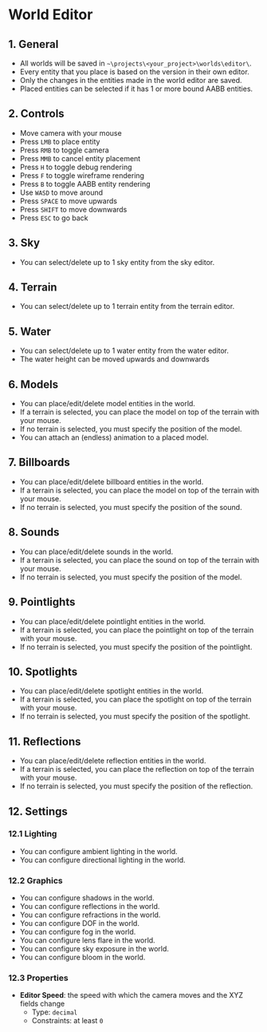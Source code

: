 # World Editor

## 1. General

- All worlds will be saved in `~\projects\<your_project>\worlds\editor\`.
- Every entity that you place is based on the version in their own editor.
- Only the changes in the entities made in the world editor are saved.
- Placed entities can be selected if it has 1 or more bound AABB entities.

## 2. Controls

- Move camera with your mouse
- Press `LMB` to place entity
- Press `RMB` to toggle camera
- Press `MMB` to cancel entity placement
- Press `H` to toggle debug rendering
- Press `F` to toggle wireframe rendering
- Press `B` to toggle AABB entity rendering
- Use `WASD` to move around
- Press `SPACE` to move upwards
- Press `SHIFT` to move downwards
- Press `ESC` to go back

## 3. Sky

- You can select/delete up to 1 sky entity from the sky editor.

## 4. Terrain

- You can select/delete up to 1 terrain entity from the terrain editor.

## 5. Water

- You can select/delete up to 1 water entity from the water editor.
- The water height can be moved upwards and downwards

## 6. Models

- You can place/edit/delete model entities in the world.
- If a terrain is selected, you can place the model on top of the terrain with your mouse.
- If no terrain is selected, you must specify the position of the model.
- You can attach an (endless) animation to a placed model.

## 7. Billboards

- You can place/edit/delete billboard entities in the world.
- If a terrain is selected, you can place the model on top of the terrain with your mouse.
- If no terrain is selected, you must specify the position of the sound.

## 8. Sounds

- You can place/edit/delete sounds in the world.
- If a terrain is selected, you can place the sound on top of the terrain with your mouse.
- If no terrain is selected, you must specify the position of the model.

## 9. Pointlights

- You can place/edit/delete pointlight entities in the world.
- If a terrain is selected, you can place the pointlight on top of the terrain with your mouse.
- If no terrain is selected, you must specify the position of the pointlight.

## 10. Spotlights

- You can place/edit/delete spotlight entities in the world.
- If a terrain is selected, you can place the spotlight on top of the terrain with your mouse.
- If no terrain is selected, you must specify the position of the spotlight.

## 11. Reflections

- You can place/edit/delete reflection entities in the world.
- If a terrain is selected, you can place the reflection on top of the terrain with your mouse.
- If no terrain is selected, you must specify the position of the reflection.

## 12. Settings

### 12.1 Lighting

- You can configure ambient lighting in the world.
- You can configure directional lighting in the world.

### 12.2 Graphics

- You can configure shadows in the world.
- You can configure reflections in the world.
- You can configure refractions in the world.
- You can configure DOF in the world.
- You can configure fog in the world.
- You can configure lens flare in the world.
- You can configure sky exposure in the world.
- You can configure bloom in the world.

### 12.3 Properties

- **Editor Speed**: the speed with which the camera moves and the XYZ fields change
  - Type: `decimal`
  - Constraints: at least `0`
